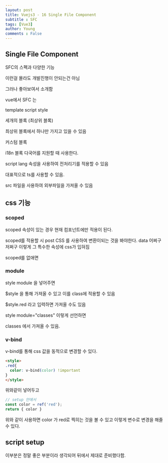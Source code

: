 ```yaml
---
layout: post
title: Vuejs3 - 16 Single File Component
subtitle : SFC
tags: [Vue3]
author: Young
comments : False
---
```


## Single File Component

SFC의 스펙과
다양한 기능


이런걸 몰라도 개발진행이 안되는건 아님

그러나 좋아보여서 소개함


vue에서 SFC 는 

template
script
style 

세개의 블록 (최상위 블록)

최상위 블록에서 하나만 가지고 있을 수 있음


커스텀 블록

i18n 블록
다국어를 지원할 때 사용한다.

script lang 속성을 사용하여 전처리기를 적용할 수 있음

대표적으로 ts를 사용할 수 있음.

src 파일을 사용하여 외부파일을 가져올 수 있음

## css 기능

### scoped
scoped 속성이 있는 경우
현재 컴포넌트에만 적용이 된다.

scoped를 적용할 시 
post CSS 를 사용하여 변환이되는 것을 봐야한다.
data 어쩌구 저쩌구 이렇게 
그 특수한 속성에 css가 입혀짐

scoped를 없애면

### module

style module 을 넣어주면

$style 을 통해 가져올 수 있고
이를 class에 적용할 수 있음

$style.red 라고 입력하면 가져올 수도 있음

style module="classes"
이렇게 선언하면

classes 에서 가져올 수 있음.

### v-bind

v-bind를 통해 css 값을 동적으로 변경할 수 있다.

```html
<style>
.red{
  color: v-bind(color) !important
}
</style>
```

위와같이 넣어두고

```js
// setup 안에서 
const color = ref('red');
return { color }
```

위와 같이 사용하면 color 가 red로 찍히는 것을 볼 수 있고
이렇게 변수로 변경을 해줄 수 있다.

## script setup
이부분은 정말 좋은 부분이라 생각되어 뒤에서 제대로 준비했다함.



